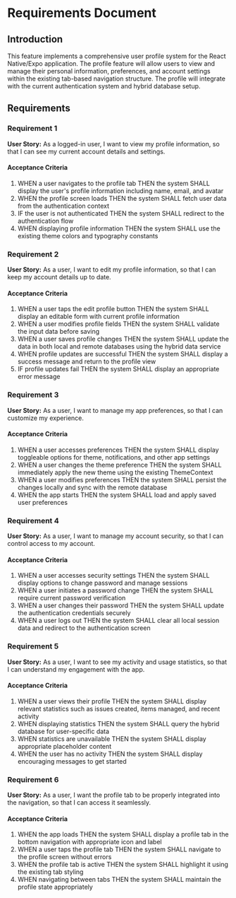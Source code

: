 # Requirements Document

## Introduction

This feature implements a comprehensive user profile system for the React Native/Expo application. The profile feature will allow users to view and manage their personal information, preferences, and account settings within the existing tab-based navigation structure. The profile will integrate with the current authentication system and hybrid database setup.

## Requirements

### Requirement 1

**User Story:** As a logged-in user, I want to view my profile information, so that I can see my current account details and settings.

#### Acceptance Criteria

1. WHEN a user navigates to the profile tab THEN the system SHALL display the user's profile information including name, email, and avatar
2. WHEN the profile screen loads THEN the system SHALL fetch user data from the authentication context
3. IF the user is not authenticated THEN the system SHALL redirect to the authentication flow
4. WHEN displaying profile information THEN the system SHALL use the existing theme colors and typography constants

### Requirement 2

**User Story:** As a user, I want to edit my profile information, so that I can keep my account details up to date.

#### Acceptance Criteria

1. WHEN a user taps the edit profile button THEN the system SHALL display an editable form with current profile information
2. WHEN a user modifies profile fields THEN the system SHALL validate the input data before saving
3. WHEN a user saves profile changes THEN the system SHALL update the data in both local and remote databases using the hybrid data service
4. WHEN profile updates are successful THEN the system SHALL display a success message and return to the profile view
5. IF profile updates fail THEN the system SHALL display an appropriate error message

### Requirement 3

**User Story:** As a user, I want to manage my app preferences, so that I can customize my experience.

#### Acceptance Criteria

1. WHEN a user accesses preferences THEN the system SHALL display toggleable options for theme, notifications, and other app settings
2. WHEN a user changes the theme preference THEN the system SHALL immediately apply the new theme using the existing ThemeContext
3. WHEN a user modifies preferences THEN the system SHALL persist the changes locally and sync with the remote database
4. WHEN the app starts THEN the system SHALL load and apply saved user preferences

### Requirement 4

**User Story:** As a user, I want to manage my account security, so that I can control access to my account.

#### Acceptance Criteria

1. WHEN a user accesses security settings THEN the system SHALL display options to change password and manage sessions
2. WHEN a user initiates a password change THEN the system SHALL require current password verification
3. WHEN a user changes their password THEN the system SHALL update the authentication credentials securely
4. WHEN a user logs out THEN the system SHALL clear all local session data and redirect to the authentication screen

### Requirement 5

**User Story:** As a user, I want to see my activity and usage statistics, so that I can understand my engagement with the app.

#### Acceptance Criteria

1. WHEN a user views their profile THEN the system SHALL display relevant statistics such as issues created, items managed, and recent activity
2. WHEN displaying statistics THEN the system SHALL query the hybrid database for user-specific data
3. WHEN statistics are unavailable THEN the system SHALL display appropriate placeholder content
4. WHEN the user has no activity THEN the system SHALL display encouraging messages to get started

### Requirement 6

**User Story:** As a user, I want the profile tab to be properly integrated into the navigation, so that I can access it seamlessly.

#### Acceptance Criteria

1. WHEN the app loads THEN the system SHALL display a profile tab in the bottom navigation with appropriate icon and label
2. WHEN a user taps the profile tab THEN the system SHALL navigate to the profile screen without errors
3. WHEN the profile tab is active THEN the system SHALL highlight it using the existing tab styling
4. WHEN navigating between tabs THEN the system SHALL maintain the profile state appropriately